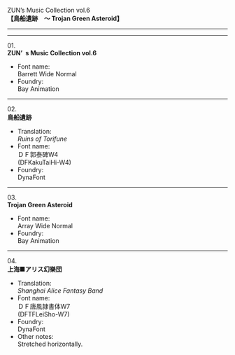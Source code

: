 ZUN’s Music Collection vol.6  
**【鳥船遺跡　～ Trojan Green Asteroid】**

---  
---

01\.  
**ZUN’ s Music Collection vol.6**
  - Font name:  
Barrett Wide Normal
  - Foundry:  
Bay Animation

---

02\.  
**鳥船遺跡**
  - Translation:  
*Ruins of Torifune*
  - Font name:  
ＤＦ郭泰碑W4  
(DFKakuTaiHi-W4)
  - Foundry:  
DynaFont

---

03\.  
**Trojan Green Asteroid**
  - Font name:  
Array Wide Normal
  - Foundry:  
Bay Animation

---

04\.  
**上海■アリス幻樂団**
  - Translation:  
*Shanghai Alice Fantasy Band*
  - Font name:  
ＤＦ唐風隷書体W7  
(DFTFLeiSho-W7)
  - Foundry:  
DynaFont
  - Other notes:  
Stretched horizontally.
